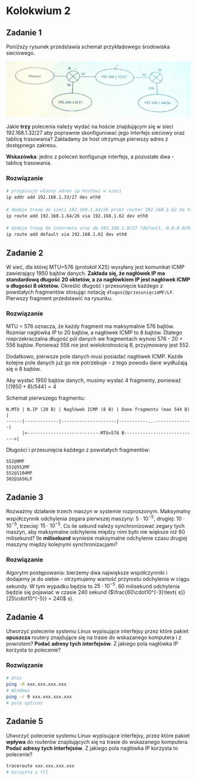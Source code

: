 # Kolokwium 2

## Zadanie 1

Poniższy rysunek przedstawia schemat przykładowego środowiska sieciowego.

![](./images/08.png)

Jakie **trzy** polecenia należy wydać na hoście znajdującym się w sieci 192.168.1.32/27 aby poprawnie skonfigurować jego interfejs sieciowy oraz tablicę trasowania? Zakładamy że host otrzymuje pierwszy adres z dostępnego zakresu. 

**Wskazówka**: jedno z poleceń konfiguruje interfejs, a pozostałe dwa - tablicę trasowania.

### Rozwiązanie

```bash
# przypisuje własny adres ip hostowi w sieci
ip addr add 192.168.1.33/27 dev eth0

# dodaje trasę do sieci 192.168.1.64/26 przez router 192.168.1.62 do tablicy trasowania
ip route add 192.168.1.64/26 via 192.168.1.62 dev eth0 

# dodaje trasę do internetu oraz do 192.168.1.0/27 (default, 0.0.0.0/0) przez router 192.168.1.61 do tablicy trasowania
ip route add default via 192.168.1.61 dev eth0
```

## Zadanie 2

W sieć, dla której MTU=576 (protokół X25) wysyłany jest komunikat ICMP zawierający 1950 bajtów danych. **Zakłada się, że nagłówek IP ma standardową długość 20 oktetów, a za nagłówkiem IP jest nagłówek ICMP o długości 8 oktetów.** Określić długość i przesunięcie każdego z powstałych fragmentów stosując notację `długość@przesunięcieMF/LF`. Pierwszy fragment przedstawić na rysunku.

### Rozwiązanie

MTU = 576 oznacza, że każdy fragment ma maksymalnie 576 bajtów. Rozmiar nagłówka IP to 20 bajtów, a nagłówek ICMP to 8 bajtów. Dlatego nieprzekraczalna długość pól danych we fragmentach wynosi 576 - 20 = 556 bajtów. Ponieważ 556 nie jest wielokrotnością 8, przyjmowany jest 552. 

Dodatkowo, pierwsze pole danych musi posiadać nagłówek ICMP. Każde kolejne pole danych już go nie potrzebuje - z tego powodu dane wydłużają się o 8 bajtów.

Aby wysłać 1950 bajtów danych, musimy wysłać 4 fragmenty, ponieważ $\lceil (1950+8)/544 \rceil = 4$

Schemat pierwszego fragmentu:

```
N.MTU | N.IP (20 B) | Nagłówek ICMP (8 B) | Dane fragmentu (max 544 B) |
------|-------------|---------------------|-----------...--------------|
      |<----------------------------MTU=576 B---------------------------->|
```

Długości i przesunięcia każdego z powstałych fragmentów:

```
552@0MF
552@552MF
552@1104MF
302@1656LF
```

## Zadanie 3

Rozważmy działanie trzech maszyn w systemie rozproszonym. Maksymalny współczynnik odchylenia zegara pierwszej maszyny: $5\cdot10^{-5}$, drugiej: $10\cdot10^{-5}$, trzeciej: $15\cdot10^{-5}$. Co ile sekund należy synchronizować zegary tych maszyn, aby maksymalne odchylenie między nimi było nie większe niż 60 milisekund? Ile **milisekund** wyniesie maksymalne odchylenie czasu drugiej maszyny między kolejnymi synchronizacjami?

### Rozwiązanie

Algorytm postępowania: bierzemy dwa największe współczynniki i dodajemy je do siebie - otrzymujemy wartość przyrostu odchylenia w ciągu sekundy. W tym wypadku będzie to $25\cdot10^{-5}$. 60 milisekund odchylenia będzie się pojawiać w czasie 240 sekund ($\frac{60\cdot10^{-3}\text{ s}}{25\cdot10^{-5}} = 240$ s).

## Zadanie 4

Utworzyć polecenie systemu Linux wypisujące interfejsy przez które pakiet **opuszcza** routery znajdujące się na trasie do wskazanego komputera i z powrotem? **Podać adresy tych interfejsów**. Z jakiego pola nagłówka IP korzysta to polecenie?

### Rozwiązanie

```bash
# Unix
ping -R xxx.xxx.xxx.xxx
# Windows
ping -r 9 xxx.xxx.xxx.xxx
# pole options
```

## Zadanie 5

Utworzyć polecenie systemu Linux wypisujące interfejsy, przez które pakiet **wpływa** do routerów znajdujących się na trasie do wskazanego komputera. **Podać adresy tych interfejsów**. Z jakiego pola nagłówka IP korzysta to polecenie?

```bash
traceroute xxx.xxx.xxx.xxx
# korzysta z ttl
```